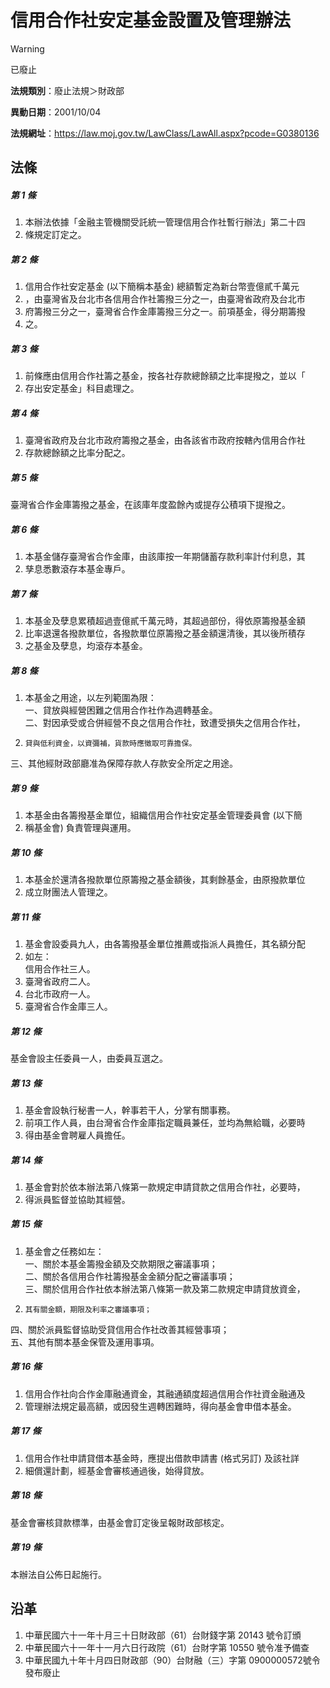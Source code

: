 # 信用合作社安定基金設置及管理辦法


> [!WARNING]
> 已廢止


**法規類別**：廢止法規＞財政部

**異動日期**：2001/10/04  

**法規網址**：https://law.moj.gov.tw/LawClass/LawAll.aspx?pcode=G0380136



## 法條
##### 第 1 條
1. 本辦法依據「金融主管機關受託統一管理信用合作社暫行辦法」第二十四
1. 條規定訂定之。

##### 第 2 條
1. 信用合作社安定基金 (以下簡稱本基金) 總額暫定為新台幣壹億貳千萬元
1. ，由臺灣省及台北市各信用合作社籌撥三分之一，由臺灣省政府及台北市
1. 府籌撥三分之一，臺灣省合作金庫籌撥三分之一。前項基金，得分期籌撥
1. 之。

##### 第 3 條
1. 前條應由信用合作社籌之基金，按各社存款總餘額之比率提撥之，並以「
1. 存出安定基金」科目處理之。

##### 第 4 條
1. 臺灣省政府及台北市政府籌撥之基金，由各該省市政府按轄內信用合作社
1. 存款總餘額之比率分配之。

##### 第 5 條
臺灣省合作金庫籌撥之基金，在該庫年度盈餘內或提存公積項下提撥之。

##### 第 6 條
1. 本基金儲存臺灣省合作金庫，由該庫按一年期儲蓄存款利率計付利息，其
1. 孳息悉數滾存本基金專戶。

##### 第 7 條
1. 本基金及孽息累積超過壹億貳千萬元時，其超過部份，得依原籌撥基金額
1. 比率退還各撥款單位，各撥款單位原籌撥之基金額還清後，其以後所積存
1. 之基金及孽息，均滾存本基金。

##### 第 8 條
1. 本基金之用途，以左列範圍為限：  
一、貸放與經營困難之信用合作社作為週轉基金。  
二、對因承受或合併經營不良之信用合作社，致遭受損失之信用合作社，
1.     貸與低利資金，以資彌補，貨款時應徵取可靠擔保。  
三、其他經財政部廳准為保障存款人存款安全所定之用途。

##### 第 9 條
1. 本基金由各籌撥基金單位，組織信用合作社安定基金管理委員會 (以下簡
1. 稱基金會) 負責管理與運用。

##### 第 10 條
1. 本基金於還清各撥款單位原籌撥之基金額後，其剩餘基金，由原撥款單位
1. 成立財團法人管理之。

##### 第 11 條
1. 基金會設委員九人，由各籌撥基金單位推薦或指派人員擔任，其名額分配
1. 如左：  
信用合作社三人。
1. 臺灣省政府二人。
1. 台北市政府一人。
1. 臺灣省合作金庫三人。

##### 第 12 條
基金會設主任委員一人，由委員互選之。

##### 第 13 條
1. 基金會設執行秘書一人，幹事若干人，分掌有關事務。
1. 前項工作人員，由台灣省合作金庫指定職員兼任，並均為無給職，必要時
1. 得由基金會聘雇人員擔任。

##### 第 14 條
1. 基金會對於依本辦法第八條第一款規定申請貸款之信用合作社，必要時，
1. 得派員監督並協助其經營。

##### 第 15 條
1. 基金會之任務如左：  
一、關於本基金籌撥金額及交款期限之審議事項；  
二、關於各信用合作社籌撥基金金額分配之審議事項；  
三、關於信用合作社依本辦法第八條第一款及第二款規定申請貸放資金，
1.     其有關金額，期限及利率之審議事項；  
四、關於派員監督協助受貸信用合作社改善其經營事項；  
五、其他有關本基金保管及運用事項。

##### 第 16 條
1. 信用合作社向合作金庫融通資金，其融通額度超過信用合作社資金融通及
1. 管理辦法規定最高額，或因發生週轉困難時，得向基金會申借本基金。

##### 第 17 條
1. 信用合作社申請貸借本基金時，應提出借款申請書 (格式另訂) 及該社詳
1. 細償還計劃，經基金會審核通過後，始得貸放。

##### 第 18 條
基金會審核貸款標準，由基金會訂定後呈報財政部核定。

##### 第 19 條
本辦法自公佈日起施行。

## 沿革
1. 中華民國六十一年十月三十日財政部（61）台財錢字第 20143  號令訂頒
1. 中華民國六十一年十一月六日行政院（61）台財字第 10550  號令准予備查
1. 中華民國九十年十月四日財政部（90）台財融（三）字第 0900000572號令發布廢止
